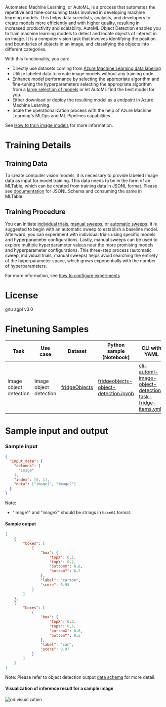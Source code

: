 Automated Machine Learning, or AutoML, is a process that automates the repetitive and time-consuming tasks involved in developing machine learning models. This helps data scientists, analysts, and developers to create models more efficiently and with higher quality, resulting in increased productivity and scalability.
AutoML Object Detection enables you to train machine learning models to detect and locate objects of interest in an image. It is a computer vision task that involves identifying the position and boundaries of objects in an image, and classifying the objects into different categories.

With this functionality, you can:
* Directly use datasets coming from [Azure Machine Learning data labeling](https://learn.microsoft.com/azure/machine-learning/how-to-create-image-labeling-projects?view=azureml-api-2)
* Utilize labeled data to create image models without any training code.
* Enhance model performance by selecting the appropriate algorithm and fine-tuning the hyperparameters selecting the appropriate algorithm from a [large selection of models](https://learn.microsoft.com/azure/machine-learning/how-to-auto-train-image-models?view=azureml-api-2&tabs=cli#supported-model-architectures) or let AutoML find the best model for you.
* Either download or deploy the resulting model as a endpoint in Azure Machine Learning.
* Scale the operationalization process with the help of Azure Machine Learning's MLOps and ML Pipelines capabilities.

See [How to train image models](https://learn.microsoft.com/azure/machine-learning/how-to-auto-train-image-models?view=azureml-api-2&tabs=cli) for more information.

# Training Details

## Training Data

To create computer vision models, it is necessary to provide labeled image data as input for model training. This data needs to be in the form of an MLTable, which can be created from training data in JSONL format. Please see [documentation](https://learn.microsoft.com/azure/machine-learning/how-to-auto-train-image-models?view=azureml-api-2&tabs=python#jsonl-schema-samples) for JSONL Schema and consuming the same in MLTable.

## Training Procedure

You can initiate [individual trials](https://learn.microsoft.com/azure/machine-learning/how-to-auto-train-image-models?view=azureml-api-2&tabs=python#individual-trials), [manual sweeps](https://learn.microsoft.com/azure/machine-learning/how-to-auto-train-image-models?view=azureml-api-2&tabs=python#manually-sweeping-model-hyperparameters), or [automatic sweeps](https://learn.microsoft.com/azure/machine-learning/how-to-auto-train-image-models?view=azureml-api-2&tabs=python#automatically-sweeping-model-hyperparameters-automode). It is suggested to begin with an automatic sweep to establish a baseline model. Afterward, you can experiment with individual trials using specific models and hyperparameter configurations. Lastly, manual sweeps can be used to explore multiple hyperparameter values near the more promising models and hyperparameter configurations. This three-step process (automatic sweep, individual trials, manual sweeps) helps avoid searching the entirety of the hyperparameter space, which grows exponentially with the number of hyperparameters.

For more information, see [how to configure experiments](https://learn.microsoft.com/azure/machine-learning/how-to-auto-train-image-models?view=azureml-api-2&tabs=python#configure-experiments)

# License

gnu agpl v3.0

# Finetuning Samples

Task|Use case|Dataset|Python sample (Notebook)|CLI with YAML
|---|--|--|--|--|
Image object detection|Image object detection|[fridgeObjects](https://cvbp-secondary.z19.web.core.windows.net/datasets/object_detection/odFridgeObjects.zip)|<a href="https://github.com/Azure/azureml-examples/blob/main/sdk/python/jobs/automl-standalone-jobs/automl-image-object-detection-task-fridge-items/automl-image-object-detection-task-fridge-items.ipynb" target="_blank">[fridgeobjects-object-detection.ipynb](https://github.com/Azure/azureml-examples/blob/main/sdk/python/jobs/automl-standalone-jobs/automl-image-object-detection-task-fridge-items/automl-image-object-detection-task-fridge-items.ipynb)</a>|<a href="https://github.com/Azure/azureml-examples/tree/sdk-preview/cli/jobs/automl-standalone-jobs/cli-automl-image-object-detection-task-fridge-items" target="_blank">cli-automl-image-object-detection-task-fridge-items.yml</a>

# Sample input and output

### Sample input

```json
{
  "input_data": {
    "columns": [
      "image"
    ],
    "index": [0, 1],
    "data": ["image1", "image2"]
  }
}
```

Note:

- "image1" and "image2" should be strings in `base64` format.

#### Sample output

```json
[
    {
        "boxes": [
            {
                "box": {
                    "topX": 0.1,
                    "topY": 0.2,
                    "bottomX": 0.8,
                    "bottomY": 0.7
                },
                "label": "carton",
                "score": 0.98
            }
        ]
    },
    {
        "boxes": [
            {
                "box": {
                    "topX": 0.2,
                    "topY": 0.3,
                    "bottomX": 0.6,
                    "bottomY": 0.5
                },
                "label": "can",
                "score": 0.97
            }
        ]
    }
]
```

Note: Please refer to object detection output <a href="https://learn.microsoft.com/azure/machine-learning/reference-automl-images-schema?view=azureml-api-2#object-detection-1" target="_blank">data schema</a> for more detail.

#### Visualization of inference result for a sample image

<img src="https://automlcesdkdataresources.blob.core.windows.net/finetuning-image-models/images/Model_Result_Visualizations(Do_not_delete)/yolov5_tao_vis.png" alt="od visualization">
